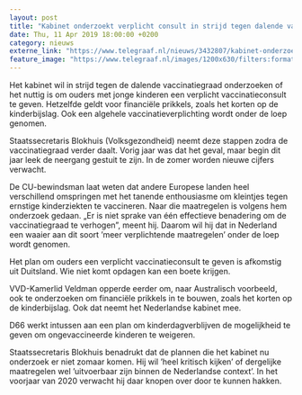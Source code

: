 ```yaml
---
layout: post
title: "Kabinet onderzoekt verplicht consult in strijd tegen dalende vaccinatiegraad"
date: Thu, 11 Apr 2019 18:00:00 +0200
category: nieuws
externe_link: "https://www.telegraaf.nl/nieuws/3432807/kabinet-onderzoekt-verplicht-consult-in-strijd-tegen-dalende-vaccinatiegraad"
feature_image: "https://www.telegraaf.nl/images/1200x630/filters:format(jpeg):quality(80)/cdn-kiosk-api.telegraaf.nl/827f8dd8-5c73-11e9-96f7-02d2fb1aa1d7.jpg"
---
```


<p class="intro">Het kabinet wil in strijd tegen de dalende vaccinatiegraad onderzoeken of het nuttig is om ouders met jonge kinderen een verplicht vaccinatieconsult te geven. Hetzelfde geldt voor financiële prikkels, zoals het korten op de kinderbijslag. Ook een algehele vaccinatieverplichting wordt onder de loep genomen.</p> <p>Staatssecretaris Blokhuis (Volksgezondheid) neemt deze stappen zodra de vaccinatiegraad verder daalt. Vorig jaar was dat het geval, maar begin dit jaar leek de neergang gestuit te zijn. In de zomer worden nieuwe cijfers verwacht.</p><p>De CU-bewindsman laat weten dat andere Europese landen heel verschillend omspringen met het tanende enthousiasme om kleintjes tegen ernstige kinderziekten te vaccineren. Naar die maatregelen is volgens hem onderzoek gedaan. „Er is niet sprake van één effectieve benadering om de vaccinatiegraad te verhogen”, meent hij. Daarom wil hij dat in Nederland een waaier aan dit soort ’meer verplichtende maatregelen’ onder de loep wordt genomen.</p><p>Het plan om ouders een verplicht vaccinatieconsult te geven is afkomstig uit Duitsland. Wie niet komt opdagen kan een boete krijgen.</p><p>VVD-Kamerlid Veldman opperde eerder om, naar Australisch voorbeeld, ook te onderzoeken om financiële prikkels in te bouwen, zoals het korten op de kinderbijslag. Ook dat neemt het Nederlandse kabinet mee.</p><p>D66 werkt intussen aan een plan om kinderdagverblijven de mogelijkheid te geven om ongevaccineerde kinderen te weigeren.</p><p>Staatssecretaris Blokhuis benadrukt dat de plannen die het kabinet nu onderzoek er niet zomaar komen. Hij wil ’heel kritisch kijken’ of dergelijke maatregelen wel ’uitvoerbaar zijn binnen de Nederlandse context’. In het voorjaar van 2020 verwacht hij daar knopen over door te kunnen hakken.</p>
